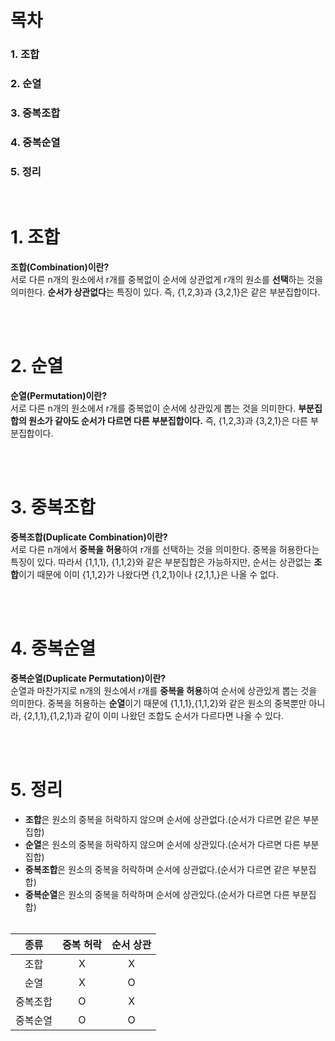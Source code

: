 
# 목차
<h3>1. 조합</h3>
<h3>2. 순열</h3>
<h3>3. 중복조합</h3>
<h3>4. 중복순열</h3>
<h3>5. 정리</h3>
</br>

# 1. 조합
**조합(Combination)이란?** </br>
서로 다른 n개의 원소에서 r개를 중복없이 순서에 상관없게 r개의 원소를 **선택**하는 것을 의미한다. **순서가 상관없다**는 특징이 있다. 즉, {1,2,3}과 {3,2,1}은 같은 부분집합이다.

</br></br>

# 2. 순열
**순열(Permutation)이란?** </br>
서로 다른 n개의 원소에서 r개를 중복없이 순서에 상관있게 뽑는 것을 의미한다. **부분집합의 원소가 같아도 순서가 다르면 다른 부분집합이다.** 즉, {1,2,3}과 {3,2,1}은 다른 부분집합이다.

</br></br>

# 3. 중복조합
**중복조합(Duplicate Combination)이란?** </br>
서로 다른 n개에서 **중복을 허용**하여 r개를 선택하는 것을 의미한다. 중복을 허용한다는 특징이 있다. 따라서 {1,1,1}, {1,1,2}와 같은 부분집합은 가능하지만, 순서는 상관없는 **조합**이기 때문에 이미 {1,1,2}가 나왔다면 {1,2,1}이나 {2,1,1,}은 나올 수 없다.

</br></br>

# 4. 중복순열
**중복순열(Duplicate Permutation)이란?** </br>
순열과 마찬가지로 n개의 원소에서 r개를 **중복을 허용**하여 순서에 상관있게 뽑는 것을 의미한다. 중복을 허용하는 **순열**이기 때문에 {1,1,1},{1,1,2}와 같은 원소의 중복뿐만 아니라, {2,1,1},{1,2,1}과 같이 이미 나왔던 조합도 순서가 다르다면 나올 수 있다.

</br></br>
# 5. 정리
* **조합**은 원소의 중복을 허락하지 않으며 순서에 상관없다.(순서가 다르면 같은 부분집합)</br>
* **순열**은 원소의 중복을 허락하지 않으며 순서에 상관있다.(순서가 다르면 다른 부분집합)</br>
* **중복조합**은 원소의 중복을 허락하며 순서에 상관없다.(순서가 다르면 같은 부분집합)</br>
* **중복순열**은 원소의 중복을 허락하며 순서에 상관있다.(순서가 다르면 다른 부분집합)</br></br>

| 종류 | 중복 허락 | 순서 상관|
|:----:|:---------:|:---------:|
|조합|X|X|
|순열|X|O|
|중복조합|O|X|
|중복순열|O|O|
